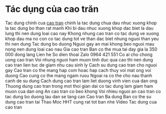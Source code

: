 
# Tác dụng của cao trăn

Tac dung chinh cua [cao tran](https://caycohoaqua.webflow.io/) chinh la tac dung chua dau nhuc xuong khop la tac dung bo than rat manh
Khi bi dau nhuc xuong khop dac biet la dau lung thi nen dung loai cao nay
Khong nhung cao tran co tac dung ve xuong khop dau ma no con co tac dung tot ve than dac biet nhung nguoi than yeu thi nen dung
Tac dung bo duong
Nguoi gay an mai khong beo nguoi mau nong nen dung loai cao nau
Gia cao tran
Ban co the mua tai day gia la 350 000 dong lang
Lien he So dien thoai Zalo 0964 421 551
Co ai cho chong uong cao tran
Voi nhung nguoi ham muon tinh duc qua cao thi nen dung cao tran lien tuc de giam nhu cau sinh ly
Cach su dung cao tran cho nguoi gay
Cao tran co the mang hap com hoac hap cach thuy voi mat ong voi duong
Cao cung co the mang ngam ruou
Ngoai ra co the cho nau thanh canh de su dung
Cach dung cao tran lam liet duong vinh vien cua dan ong
Thuong dung cao tran trong mot thoi gian dai co tac dung lam giam ham muon cua dan ong
An cao tran co beo khong
Voi nhieu nguoi an cao tran co tac dung bo duong lau dan se tang can
Cao tran Ba dung
Ban co the su dung cao tran tai Thao Moc HHT cung rat tot ban nhe
Video Tac dung cua cao tran
